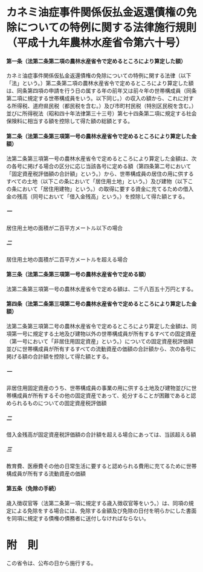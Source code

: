 # カネミ油症事件関係仮払金返還債権の免除についての特例に関する法律施行規則（平成十九年農林水産省令第六十号）
#### 第一条（法第二条第二項の農林水産省令で定めるところにより算定した額）
カネミ油症事件関係仮払金返還債権の免除についての特例に関する法律（以下「法」という。）第二条第二項の農林水産省令で定めるところにより算定した額は、同条第四項の申請を行う日の属する年の前年又は前々年の世帯構成員（同条第二項に規定する世帯構成員をいう。以下同じ。）の収入の額から、これに対する所得税、道府県民税（都民税を含む。）及び市町村民税（特別区民税を含む。）並びに所得税法（昭和四十年法律第三十三号）第七十四条第二項に規定する社会保険料に相当する額を控除して得た額の総額とする。
#### 第二条（法第二条第三項第一号の農林水産省令で定めるところにより算定した金額）
法第二条第三項第一号の農林水産省令で定めるところにより算定した金額は、次の各号に掲げる場合の区分に応じ当該各号に定める額（第四条第二号において「固定資産税評価額の合計額」という。）から、世帯構成員の居住の用に供するすべての土地（以下この条において「居住用土地」という。）及び建物（以下この条において「居住用建物」という。）の取得に要する資金に充てるための借入金の残高（同号において「借入金残高」という。）を控除して得た額とする。
##### 一
居住用土地の面積が二百平方メートル以下の場合
##### 二
居住用土地の面積が二百平方メートルを超える場合
#### 第三条（法第二条第三項第一号の農林水産省令で定める額）
法第二条第三項第一号の農林水産省令で定める額は、二千八百五十万円とする。
#### 第四条（法第二条第三項第二号の農林水産省令で定めるところにより算定した金額）
法第二条第三項第二号の農林水産省令で定めるところにより算定した金額は、同項第一号に規定する土地及び建物以外の世帯構成員が所有するすべての固定資産（第一号において「非居住用固定資産」という。）についての固定資産税評価額並びに世帯構成員が所有するすべての流動資産の価額の合計額から、次の各号に掲げる額の合計額を控除して得た額とする。
##### 一
非居住用固定資産のうち、世帯構成員の事業の用に供する土地及び建物並びに世帯構成員が所有するその他の固定資産であって、処分することが困難であると認められるものについての固定資産税評価額
##### 二
借入金残高が固定資産税評価額の合計額を超える場合にあっては、当該超える額
##### 三
教育費、医療費その他の日常生活に要すると認められる費用に充てるために世帯構成員が所有する流動資産の価額
#### 第五条（免除の手続）
歳入徴収官等（法第二条第一項に規定する歳入徴収官等をいう。）は、同項の規定による免除をする場合には、免除する金額及び免除の日付を明らかにした書面を同項に規定する債権の債務者に送付しなければならない。
# 附　則
この省令は、公布の日から施行する。
